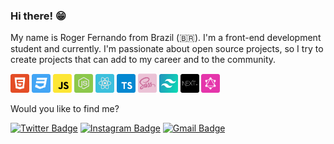 ### Hi there! 😁

My name is Roger Fernando from Brazil (🇧🇷). I'm a front-end development student and currently. I'm passionate about open source projects, so I try to create projects that can add to my career and to the community.

<p>
  <img src="./assets/html5.svg" width ="30px"/>
  <img src="./assets/css3.svg" width ="30px"/>
  <img src="./assets/javascript.svg" width ="30px"/>
  <img src="./assets/node.svg" width ="30px"/>
  <img src="./assets/reactjs.svg" width ="30px"/>
  <img src="./assets/typescript.svg" width ="30px"/>
  <img src="./assets/sass.png" width ="30px"/>
  <img src="./assets/tailwind.svg" width ="30px"/>
  <img src="./assets/nextjs.svg" width ="30px"/>
  <img src="./assets/graphql.svg" width ="30px"/>
</p>

Would you like to find me?

[![Twitter Badge](https://img.shields.io/badge/-@rogerflan-00875f?style=flat-square&labelColor=00875f&logo=twitter&logoColor=white&link=https://twitter.com/rogerflan)](https://twitter.com/rogerflan) 
[![Instagram Badge](https://img.shields.io/badge/-@rogerflan-00875f?style=flat-square&logo=instagram&logoColor=white&link=https://www.instagram.com/rogerflan)](https://www.instagram.com/rogerflan) 
[![Gmail Badge](https://img.shields.io/badge/-rogerfernandoluizf@gmail.com-00875f?style=flat-square&logo=Gmail&logoColor=white&link=mailto:rogerfernandoluizf@gmail.com)](mailto:rogerfernandoluizf@gmail.com)
